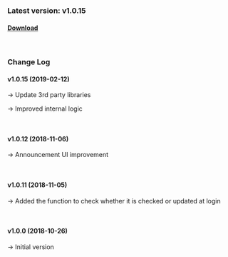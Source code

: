 ### Latest version: v1.0.15

#### [Download](https://xyuditqzezxs1008973.cdn.ntruss.com/sdk/GamePotSDK_Android_0212.zip)

<br/>

### Change Log

#### v1.0.15 (2019-02-12)

→ Update 3rd party libraries

→ Improved internal logic

<br/>

#### v1.0.12 (2018-11-06)

→ Announcement UI improvement

<br/>

#### v1.0.11 (2018-11-05)

→ Added the function to check whether it is checked or updated at login

<br/>

#### v1.0.0 (2018-10-26)

→ Initial version
